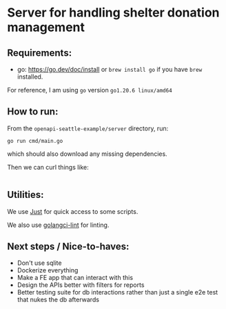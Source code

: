 # Server for handling shelter donation management

## Requirements:

- go: https://go.dev/doc/install or `brew install go` if you have `brew` installed.

For reference, I am using `go` version `go1.20.6 linux/amd64`

## How to run:

From the `openapi-seattle-example/server` directory, run:

```
go run cmd/main.go
```

which should also download any missing dependencies.

Then we can curl things like:

```

```

## Utilities:

We use [Just](https://github.com/casey/just) for quick access to some scripts.

We also use [golangci-lint](https://golangci-lint.run/usage/install/) for linting.

## Next steps / Nice-to-haves:

- Don't use sqlite
- Dockerize everything
- Make a FE app that can interact with this
- Design the APIs better with filters for reports
- Better testing suite for db interactions rather than just a single e2e test that nukes the db afterwards
